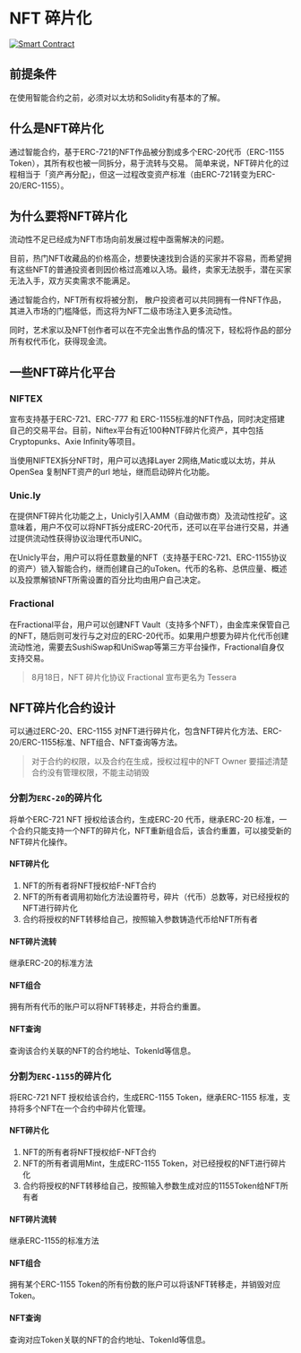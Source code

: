 # NFT 碎片化
[![Smart Contract](https://badgen.net/badge/smart-contract/Solidity/orange)](https://soliditylang.org/) 

## 前提条件

在使用智能合约之前，必须对以太坊和Solidity有基本的了解。

## 什么是NFT碎片化

通过智能合约，基于ERC-721的NFT作品被分割成多个ERC-20代币（ERC-1155 Token），其所有权也被一同拆分，易于流转与交易。
简单来说，NFT碎片化的过程相当于「资产再分配」，但这一过程改变资产标准（由ERC-721转变为ERC-20/ERC-1155）。

## 为什么要将NFT碎片化

流动性不足已经成为NFT市场向前发展过程中亟需解决的问题。

目前，热门NFT收藏品的价格高企，想要快速找到合适的买家并不容易，而希望拥有这些NFT的普通投资者则因价格过高难以入场。最终，卖家无法脱手，潜在买家无法入手，双方买卖需求不能满足。

通过智能合约，NFT所有权将被分割， 散户投资者可以共同拥有一件NFT作品，其进入市场的门槛降低，而这将为NFT二级市场注入更多流动性。

同时，艺术家以及NFT创作者可以在不完全出售作品的情况下，轻松将作品的部分所有权代币化，获得现金流。

## 一些NFT碎片化平台

### NIFTEX

宣布支持基于ERC-721、ERC-777 和 ERC-1155标准的NFT作品，同时决定搭建自己的交易平台。目前，Niftex平台有近100种NTF碎片化资产，其中包括Cryptopunks、Axie Infinity等项目。

当使用NIFTEX拆分NFT时，用户可以选择Layer 2网络,Matic或以太坊，并从OpenSea 复制NFT资产的url 地址，继而启动碎片化功能。

### Unic.ly

在提供NFT碎片化功能之上，Unicly引入AMM（自动做市商）及流动性挖矿。这意味着，用户不仅可以将NFT拆分成ERC-20代币，还可以在平台进行交易，并通过提供流动性获得协议治理代币UNIC。

在Unicly平台，用户可以将任意数量的NFT（支持基于ERC-721、ERC-1155协议的资产）锁入智能合约，继而创建自己的uToken。代币的名称、总供应量、概述以及投票解锁NFT所需设置的百分比均由用户自己决定。

### Fractional
在Fractional平台，用户可以创建NFT Vault（支持多个NFT），由金库来保管自己的NFT，随后则可发行与之对应的ERC-20代币。如果用户想要为碎片化代币创建流动性池，需要去SushiSwap和UniSwap等第三方平台操作，Fractional自身仅支持交易。

> 8月18日，NFT 碎片化协议 Fractional 宣布更名为 Tessera

## NFT碎片化合约设计

可以通过ERC-20、ERC-1155 对NFT进行碎片化，包含NFT碎片化方法、ERC-20/ERC-1155标准、NFT组合、NFT查询等方法。

> 对于合约的权限，以及合约在生成，授权过程中的NFT Owner 要描述清楚  
> 合约没有管理权限，不能主动销毁


### 分割为`ERC-20`的碎片化

将单个ERC-721 NFT 授权给该合约，生成ERC-20 代币，继承ERC-20 标准，一个合约只能支持一个NFT的碎片化，NFT重新组合后，该合约重置，可以接受新的NFT碎片化操作。


#### NFT碎片化
1. NFT的所有者将NFT授权给F-NFT合约
2. NFT的所有者调用初始化方法设置符号，碎片（代币）总数等，对已经授权的NFT进行碎片化
3. 合约将授权的NFT转移给自己，按照输入参数铸造代币给NFT所有者

#### NFT碎片流转
继承ERC-20的标准方法

#### NFT组合
拥有所有代币的账户可以将NFT转移走，并将合约重置。

#### NFT查询
查询该合约关联的NFT的合约地址、TokenId等信息。



### 分割为`ERC-1155`的碎片化
将ERC-721 NFT 授权给该合约，生成ERC-1155 Token，继承ERC-1155 标准，支持将多个NFT在一个合约中碎片化管理。

#### NFT碎片化
1. NFT的所有者将NFT授权给F-NFT合约
2. NFT的所有者调用Mint，生成ERC-1155 Token，对已经授权的NFT进行碎片化
3. 合约将授权的NFT转移给自己，按照输入参数生成对应的1155Token给NFT所有者

#### NFT碎片流转
继承ERC-1155的标准方法

#### NFT组合
拥有某个ERC-1155 Token的所有份数的账户可以将该NFT转移走，并销毁对应Token。

#### NFT查询
查询对应Token关联的NFT的合约地址、TokenId等信息。








